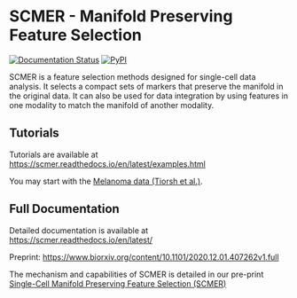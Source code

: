 # SCMER - Manifold Preserving Feature Selection 
[![Documentation Status](https://readthedocs.org/projects/scmer/badge/?version=latest)](https://scmer.readthedocs.io/en/latest/?badge=latest) [![PyPI](https://img.shields.io/pypi/v/scmer-lshh125?color=blue&logo=pypi)](https://pypi.org/project/scmer-lshh125)

SCMER is a feature selection methods designed for single-cell data analysis. 
It selects a compact sets of markers that preserve the manifold in the original data.
It can also be used for data integration by using features in one modality to match the manifold of another modality.

## Tutorials ##
Tutorials are available at https://scmer.readthedocs.io/en/latest/examples.html

You may start with the [Melanoma data (Tiorsh et al.)](https://scmer.readthedocs.io/en/latest/melanoma.html).

## Full Documentation ##
Detailed documentation is available at https://scmer.readthedocs.io/en/latest/

Preprint: https://www.biorxiv.org/content/10.1101/2020.12.01.407262v1.full

The mechanism and capabilities of SCMER is detailed in our pre-print [Single-Cell Manifold Preserving Feature Selection (SCMER)](https://www.biorxiv.org/content/10.1101/2020.12.01.407262v1)
